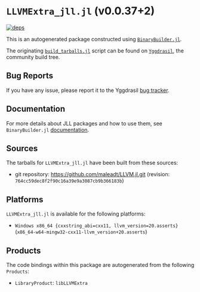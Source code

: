 # `LLVMExtra_jll.jl` (v0.0.37+2)

[![deps](https://juliahub.com/docs/LLVMExtra_jll/deps.svg)](https://juliahub.com/ui/Packages/General/LLVMExtra_jll/)

This is an autogenerated package constructed using [`BinaryBuilder.jl`](https://github.com/JuliaPackaging/BinaryBuilder.jl).

The originating [`build_tarballs.jl`](https://github.com/JuliaPackaging/Yggdrasil/blob/328ae9d79e8d86e024fbc12b2b2eccc01c4854b6/L/LLVMExtra/build_tarballs.jl) script can be found on [`Yggdrasil`](https://github.com/JuliaPackaging/Yggdrasil/), the community build tree.

## Bug Reports

If you have any issue, please report it to the Yggdrasil [bug tracker](https://github.com/JuliaPackaging/Yggdrasil/issues).

## Documentation

For more details about JLL packages and how to use them, see `BinaryBuilder.jl` [documentation](https://docs.binarybuilder.org/stable/jll/).

## Sources

The tarballs for `LLVMExtra_jll.jl` have been built from these sources:

* git repository: https://github.com/maleadt/LLVM.jl.git (revision: `764cc59dec8f2f90c16a39e9a3087cb9b366183b`)

## Platforms

`LLVMExtra_jll.jl` is available for the following platforms:

* `Windows x86_64 {cxxstring_abi=cxx11, llvm_version=20.asserts}` (`x86_64-w64-mingw32-cxx11-llvm_version+20.asserts`)

## Products

The code bindings within this package are autogenerated from the following `Products`:

* `LibraryProduct`: `libLLVMExtra`
